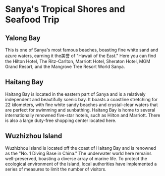 # Sanya's Tropical Shores and Seafood Trip

## Yalong Bay

This is one of Sanya's most famous beaches, boasting fine white sand and azure waters, earning it the美誉 of "Hawaii of the East." Here you can find the Hilton Hotel, The Ritz-Carlton, Marriott Hotel, Sheraton Hotel, MGM Grand Resort, and the Mangrove Tree Resort World Sanya.

<YouTube link="https://youtu.be/sWm6Jk-dzCs?si=Y4K0GAIuhlTMVD0y&t=475">
<template #cover><img src="../../assets/youtube/seafood-bonanza-in-the-hawaii-of-china.jpg" /></template>
<template #title>Seafood BONANZA in the ‘Hawaii of China’?? And soooo cheap!</template>
<template #author>Blondie in China</template>
<template #description>It's my Sanyaversary!! So of course, I'm back in Sanya, China's tropical beach capital. And it's maybe the most adrenaline packed video I've ever made. Sorry in advance for all the squealing.</template>
</YouTube>

## Haitang Bay

Haitang Bay is located in the eastern part of Sanya and is a relatively independent and beautifully scenic bay. It boasts a coastline stretching for 22 kilometers, with fine white sandy beaches and crystal-clear waters that are perfect for swimming and sunbathing. Haitang Bay is home to several internationally renowned five-star hotels, such as Hilton and Marriott. There is also a large duty-free shopping center located here.

## Wuzhizhou Island

Wuzhizhou Island is located off the coast of Haitang Bay and is renowned as the "No. 1 Diving Base in China." The underwater world here remains well-preserved, boasting a diverse array of marine life. To protect the ecological environment of the island, local authorities have implemented a series of measures to limit the number of visitors.

<YouTube link="https://youtu.be/TDBVQOyGLxE?si=LjMojZjxh1Nn4roK&t=775">
<template #cover><img src="../../assets/youtube/travel-china-chinas-tropical-paradise.jpg" /></template>
<template #title>TRAVEL CHINA: China's Tropical Paradise🌴Beaches of Hainan</template>
<template #author>Expat Natt</template>
<template #description>We enjoy the white beaches of Sanya and discover why this region is known as the Hawaii of China. </template>
</YouTube>
